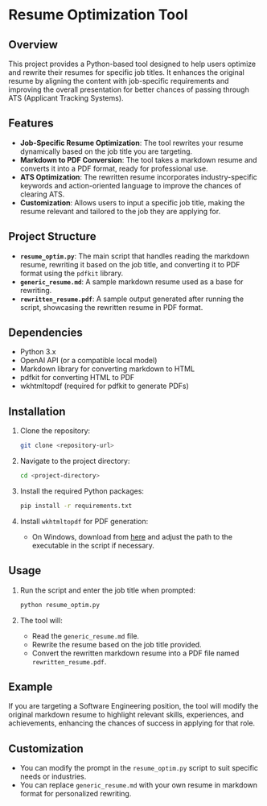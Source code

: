 # Resume Optimization Tool

## Overview

This project provides a Python-based tool designed to help users optimize and rewrite their resumes for specific job titles. It enhances the original resume by aligning the content with job-specific requirements and improving the overall presentation for better chances of passing through ATS (Applicant Tracking Systems).

## Features

- **Job-Specific Resume Optimization**: The tool rewrites your resume dynamically based on the job title you are targeting.
- **Markdown to PDF Conversion**: The tool takes a markdown resume and converts it into a PDF format, ready for professional use.
- **ATS Optimization**: The rewritten resume incorporates industry-specific keywords and action-oriented language to improve the chances of clearing ATS.
- **Customization**: Allows users to input a specific job title, making the resume relevant and tailored to the job they are applying for.

## Project Structure

- **`resume_optim.py`**: The main script that handles reading the markdown resume, rewriting it based on the job title, and converting it to PDF format using the `pdfkit` library.
- **`generic_resume.md`**: A sample markdown resume used as a base for rewriting.
- **`rewritten_resume.pdf`**: A sample output generated after running the script, showcasing the rewritten resume in PDF format.

## Dependencies

- Python 3.x
- OpenAI API (or a compatible local model)
- Markdown library for converting markdown to HTML
- pdfkit for converting HTML to PDF
- wkhtmltopdf (required for pdfkit to generate PDFs)

## Installation

1. Clone the repository:
   ```bash
   git clone <repository-url>
   ```
2. Navigate to the project directory:
   ```bash
   cd <project-directory>
   ```

3. Install the required Python packages:
   ```bash
   pip install -r requirements.txt
   ```

4. Install `wkhtmltopdf` for PDF generation:
   - On Windows, download from [here](https://wkhtmltopdf.org/downloads.html) and adjust the path to the executable in the script if necessary.

## Usage

1. Run the script and enter the job title when prompted:
   ```bash
   python resume_optim.py
   ```

2. The tool will:
   - Read the `generic_resume.md` file.
   - Rewrite the resume based on the job title provided.
   - Convert the rewritten markdown resume into a PDF file named `rewritten_resume.pdf`.

## Example

If you are targeting a Software Engineering position, the tool will modify the original markdown resume to highlight relevant skills, experiences, and achievements, enhancing the chances of success in applying for that role.

## Customization

- You can modify the prompt in the `resume_optim.py` script to suit specific needs or industries.
- You can replace `generic_resume.md` with your own resume in markdown format for personalized rewriting.
